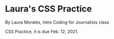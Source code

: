# Laura's CSS Practice

By Laura Morales, Intro Coding for Journalists class

CSS Practice, it is due Feb. 12, 2021.
